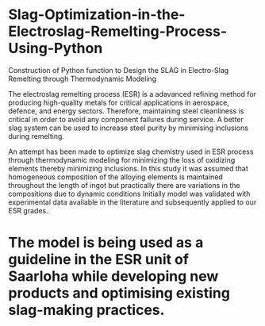 # Slag-Optimization-in-the-Electroslag-Remelting-Process-Using-Python
Construction of Python function to Design the SLAG in Electro-Slag Remelting through Thermodynamic Modeling

The electroslag remelting process (ESR) is a adavanced refining method for producing high-quality metals for critical applications in aerospace, defence, and energy sectors. Therefore, maintaining steel cleanliness is critical in order to avoid any component failures during service. A better slag system can be used to increase steel purity by minimising inclusions during remelting.

An attempt has been made to optimize slag chemistry used in ESR process through thermodynamic modeling for minimizing the loss of oxidizing elements thereby minimizing inclusions.
In this study it was assumed that homogeneous composition of the alloying elements is maintained throughout the length of ingot but practically there are variations in the compositions due to dynamic conditions
Initially model was validated with experimental data available in the literature and subsequently applied to our ESR grades.

# The model is being used as a guideline in the ESR unit of Saarloha while developing new products and optimising existing slag-making practices.

